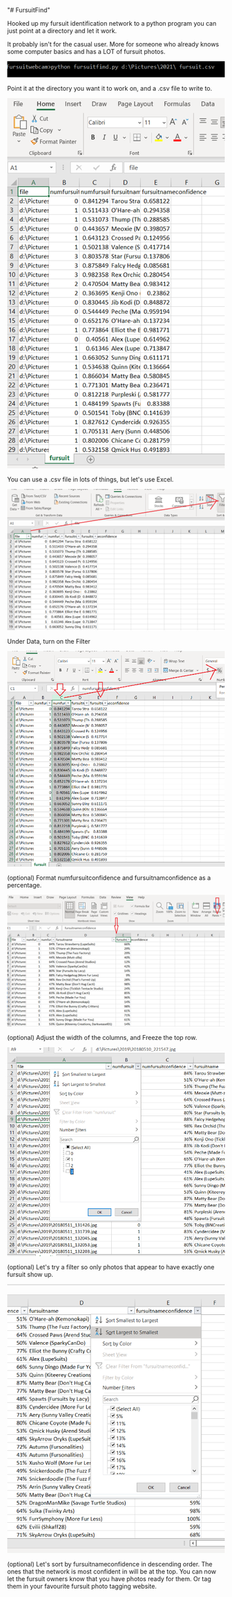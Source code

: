 "# FursuitFind" 

Hooked up my fursuit identification network to a python program you can just point at a directory and let it work.

It probably isn't for the casual user. More for someone who already knows some computer basics and has a LOT of fursuit photos.

![Screenshot](ff1.png)

Point it at the directory you want it to work on, and a .csv file to write to.

![Screenshot](ff2.png)

You can use a .csv file in lots of things, but let's use Excel.

![Screenshot](ff3.png)

Under Data, turn on the Filter

![Screenshot](ff4.png)

(optional) Format numfursuitconfidence and fursuitnamconfidence as a percentage.

![Screenshot](ff5.png)

(optional) Adjust the width of the columns, and Freeze the top row.

![Screenshot](ff6.png)

(optional) Let's try a filter so only photos that appear to have exactly one fursuit show up.

![Screenshot](ff7.png)

(optional) Let's sort by fursuitnameconfidence in descending order. The ones that the network is most confident in will be at the top. You can now let the fursuit owners know that you have photos ready for them. Or tag them in your favourite fursuit photo tagging website.

